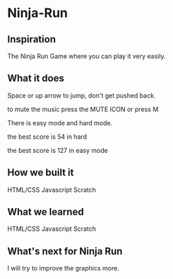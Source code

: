 # Ninja-Run

## Inspiration

The Ninja Run Game where you can play it very easily.

## What it does

Space or up arrow to jump, don't get pushed back.

to mute the music  press the MUTE ICON  or press M

There is easy mode and hard mode.

the best score is 54 in hard 

the best score is  127  in easy mode 

## How we built it

HTML/CSS Javascript Scratch

## What we learned

HTML/CSS Javascript Scratch

## What's next for Ninja Run

I will try to improve the graphics more.

